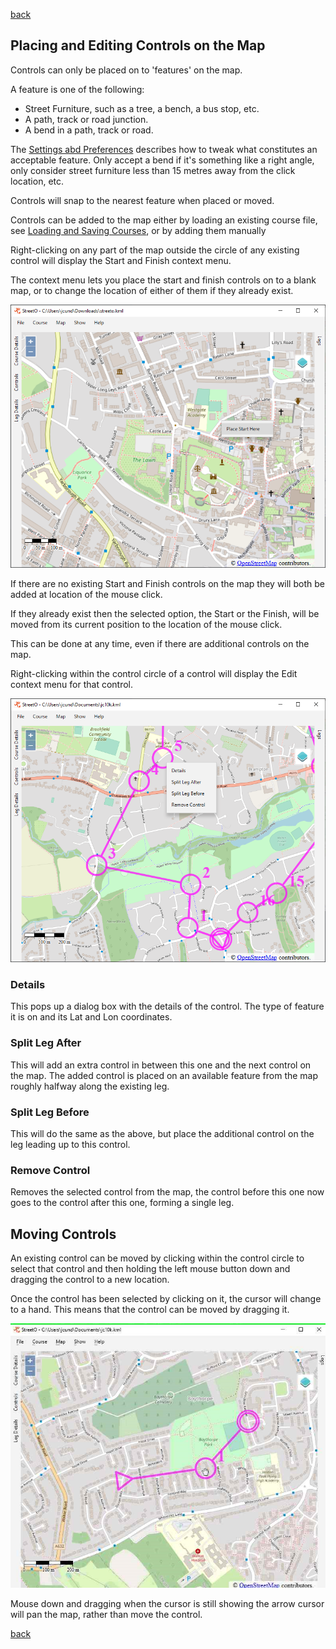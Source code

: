 [back](./index.md)

## Placing and Editing Controls on the Map

Controls can only be placed on to 'features' on the map.

A feature is one of the following:

- Street Furniture, such as a tree, a bench, a bus stop, etc.
- A path, track or road junction.
- A bend in a path, track or road.

The [Settings abd Preferences](./SettingsAndPreferences.md#control-placement-preferences) describes how to tweak what
constitutes an acceptable feature. Only accept a bend if it's something like a right angle, only consider street
furniture less than 15 metres away from the click location, etc.

Controls will snap to the nearest feature when placed or moved.

Controls can be added to the map either by loading an existing course
file, see [Loading and Saving Courses](./LoadingSavingCourses.md), or by adding them manually

Right-clicking on any part of the map outside the circle of any existing control will display the Start and Finish
context menu.

The context menu lets you place the start and finish controls on to a blank map, or to change the location of either of
them if they already exist.

![Image](./doc/setstart.png)

If there are no existing Start and Finish controls on the map they will both be added at location of the mouse click.

If they already exist then the selected option, the Start or the Finish, will be moved from its current position to the
location of the mouse click.

This can be done at any time, even if there are additional controls on the map.

Right-clicking within the control circle of a control will display the Edit context menu for that control.

![Image](./doc/controlcontextmenu.png)

### Details

This pops up a dialog box with the details of the control. The type of feature it is on and its Lat and Lon coordinates.

### Split Leg After

This will add an extra control in between this one and the next control on the map. The added control is placed on an
available feature from the map roughly halfway along the existing leg.

### Split Leg Before

This will do the same as the above, but place the additional control on the leg leading up to this control.

### Remove Control

Removes the selected control from the map, the control before this one now goes to the control after this one, forming a
single leg.

## Moving Controls

An existing control can be moved by clicking within the control circle to select that control and then holding the left
mouse button down and dragging the control to a new location.

Once the control has been selected by clicking on it, the cursor will change to a hand. This means that the control can
be moved by dragging it.

![Image](./doc/handcursor.png)

Mouse down and dragging when the cursor is still showing the arrow cursor will pan the map, rather than move the
control.

[back](./index.md)